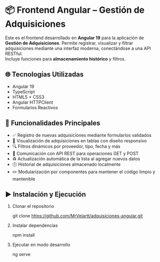 # 📦 Frontend Angular – Gestión de Adquisiciones

Este es el frontend desarrollado en **Angular 19** para la aplicación de **Gestión de Adquisiciones**. Permite registrar, visualizar y filtrar adquisiciones mediante una interfaz moderna, conectándose a una API RESTful.  
Incluye funciones para **almacenamiento histórico** y filtros.

## 🌐 Tecnologías Utilizadas

- Angular 19  
- TypeScript  
- HTML5 + CSS3  
- Angular HTTPClient  
- Formularios Reactivos  


## 🎯 Funcionalidades Principales

- ✅ Registro de nuevas adquisiciones mediante formularios validados  
- 📄 Visualización de adquisiciones en tablas con diseño responsivo  
- 🔍 Filtros dinámicos por proveedor, tipo, fecha y más  
- 🔄 Comunicación con API REST para operaciones GET y POST  
- ♻️ Actualización automática de la lista al agregar nuevos datos  
- 🕓 Historial de adquisiciones almacenado localmente  
- ✏️ Modularización por componentes para mantener el código limpio y mantenible

## ▶️ Instalación y Ejecución

1. Clonar el repositorio

    git clone https://github.com/MrVelartt/adquisiciones-angular.git  

2. Instalar dependencias

    npm install

3. Ejecutar en modo desarrollo

    ng serve
